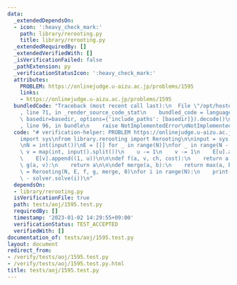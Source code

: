 ```yaml
---
data:
  _extendedDependsOn:
  - icon: ':heavy_check_mark:'
    path: library/rerooting.py
    title: library/rerooting.py
  _extendedRequiredBy: []
  _extendedVerifiedWith: []
  _isVerificationFailed: false
  _pathExtension: py
  _verificationStatusIcon: ':heavy_check_mark:'
  attributes:
    PROBLEM: https://onlinejudge.u-aizu.ac.jp/problems/1595
    links:
    - https://onlinejudge.u-aizu.ac.jp/problems/1595
  bundledCode: "Traceback (most recent call last):\n  File \"/opt/hostedtoolcache/PyPy/3.7.13/x64/site-packages/onlinejudge_verify/documentation/build.py\"\
    , line 71, in _render_source_code_stat\n    bundled_code = language.bundle(stat.path,\
    \ basedir=basedir, options={'include_paths': [basedir]}).decode()\n  File \"/opt/hostedtoolcache/PyPy/3.7.13/x64/site-packages/onlinejudge_verify/languages/python.py\"\
    , line 96, in bundle\n    raise NotImplementedError\nNotImplementedError\n"
  code: "# verification-helper: PROBLEM https://onlinejudge.u-aizu.ac.jp/problems/1595\n\
    import sys\nfrom library.rerooting import Rerooting\n\ninput = sys.stdin.readline\n\
    \nN = int(input())\nE = [[] for _ in range(N)]\nfor _ in range(N - 1):\n    u,\
    \ v = map(int, input().split())\n    u -= 1\n    v -= 1\n    E[u].append((1, v))\n\
    \    E[v].append((1, u))\n\n\ndef f(a, v, ch, cost):\n    return a + 1\n\n\ndef\
    \ g(a, v):\n    return a\n\n\ndef merge(a, b):\n    return max(a, b)\n\n\nsolver\
    \ = Rerooting(N, E, f, g, merge, 0)\nfor i in range(N):\n    print(2 * (N - 1)\
    \ - solver.solve(i))\n"
  dependsOn:
  - library/rerooting.py
  isVerificationFile: true
  path: tests/aoj/1595.test.py
  requiredBy: []
  timestamp: '2023-01-02 14:29:55+09:00'
  verificationStatus: TEST_ACCEPTED
  verifiedWith: []
documentation_of: tests/aoj/1595.test.py
layout: document
redirect_from:
- /verify/tests/aoj/1595.test.py
- /verify/tests/aoj/1595.test.py.html
title: tests/aoj/1595.test.py
---
```

